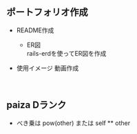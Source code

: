 ## ポートフォリオ作成
- README作成
  - ER図<br>
  rails-erdを使ってER図を作成

- 使用イメージ 動画作成
<br>

## paiza Dランク
- べき乗は pow(other) または self ** other
